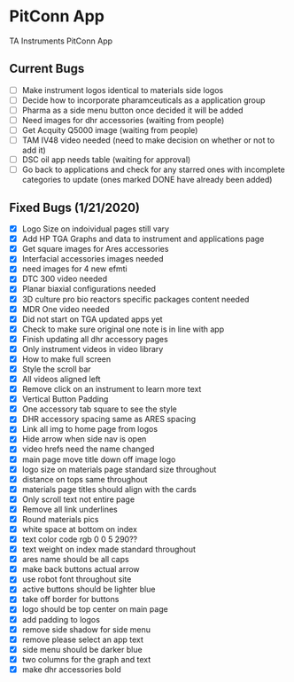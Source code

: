 # PitConn App
 TA Instruments PitConn App
 ## Current Bugs
 - [ ] Make instrument logos identical to materials side logos
 - [ ] Decide how to incorporate pharamceuticals as a application group
 - [ ] Pharma as a side menu button once decided it will be added
 - [ ] Need images for dhr accessories (waiting from people)
 - [ ] Get Acquity Q5000 image (waiting from people)
 - [ ] TAM IV48 video needed (need to make decision on whether or not to add it)
 - [ ] DSC oil app needs table (waiting for approval)
 - [ ] Go back to applications and check for any starred ones with incomplete categories to update (ones marked DONE have already been added)
 ## Fixed Bugs (1/21/2020)
 - [x] Logo Size on indoividual pages still vary
 - [x] Add HP TGA Graphs and data to instrument and applications page
 - [x] Get square images for Ares accessories
 - [x] Interfacial accessories images needed
 - [x] need images for 4 new efmti
 - [x] DTC 300 video needed
 - [x] Planar biaxial configurations needed
 - [x] 3D culture pro bio reactors specific packages content needed
 - [x] MDR One video needed
 - [x] Did not start on TGA updated apps yet
 - [x] Check to make sure original one note is in line with app
 - [x] Finish updating all dhr accessory pages
 - [x] Only instrument videos in video library
 - [x] How to make full screen
 - [x] Style the scroll bar
 - [x] All videos aligned left
 - [x] Remove click on an instrument to learn more text
 - [x] Vertical Button Padding
 - [x] One accessory tab square to see the style
 - [x] DHR accessory spacing same as ARES spacing
 - [x] Link all img to home page from logos
 - [x] Hide arrow when side nav is open
 - [x] video hrefs need the name changed
 - [x] main page move title down off image logo
 - [x] logo size on materials page standard size throughout
 - [x] distance on tops same throughout
 - [x] materials page titles should align with the cards
 - [x] Only scroll text not entire page
 - [x] Remove all link underlines
 - [x] Round materials pics
 - [x] white space at bottom on index 
 - [x] text color code rgb 0 0 5 290??
 - [x] text weight on index made standard throughout
 - [x] ares name should be all caps
 - [x] make back buttons actual arrow
 - [x] use robot font throughout site
 - [x] active buttons should be lighter blue
 - [x] take off border for buttons
 - [x] logo should be top center on main page
 - [x] add padding to logos
 - [x] remove side shadow for side menu
 - [x] remove please select an app text
 - [x] side menu should be darker blue
 - [x] two columns for the graph and text
 - [x] make dhr accessories bold

